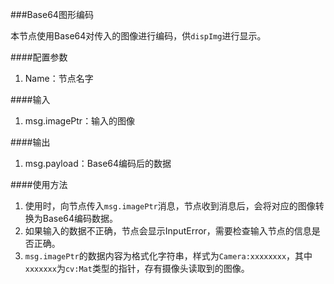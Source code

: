 ###Base64图形编码

本节点使用Base64对传入的图像进行编码，供`dispImg`进行显示。

####配置参数
1. Name：节点名字

####输入
1. msg.imagePtr：输入的图像

####输出
1. msg.payload：Base64编码后的数据

####使用方法
1. 使用时，向节点传入`msg.imagePtr`消息，节点收到消息后，会将对应的图像转换为Base64编码数据。
2. 如果输入的数据不正确，节点会显示InputError，需要检查输入节点的信息是否正确。
3. `msg.imagePtr`的数据内容为格式化字符串，样式为`Camera:xxxxxxxx`，其中`xxxxxxx`为`cv:Mat`类型的指针，存有摄像头读取到的图像。